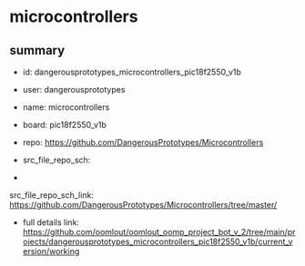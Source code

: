 # microcontrollers
 
## summary 
* id: dangerousprototypes_microcontrollers_pic18f2550_v1b
* user: dangerousprototypes
* name: microcontrollers
* board: pic18f2550_v1b
* repo: https://github.com/DangerousPrototypes/Microcontrollers



* src_file_repo_sch: 
*
 src_file_repo_sch_link: https://github.com/DangerousPrototypes/Microcontrollers/tree/master/
* full details link: https://github.com/oomlout/oomlout_oomp_project_bot_v_2/tree/main/projects/dangerousprototypes_microcontrollers_pic18f2550_v1b/current_version/working  






